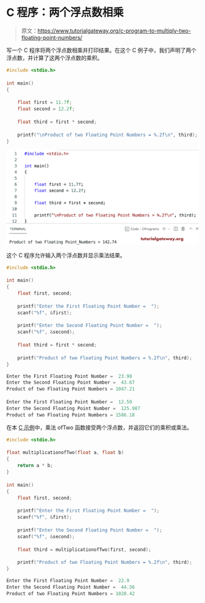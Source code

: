 # C 程序：两个浮点数相乘

> 原文：<https://www.tutorialgateway.org/c-program-to-multiply-two-floating-point-numbers/>

写一个 C 程序将两个浮点数相乘并打印结果。在这个 C 例子中，我们声明了两个浮点数，并计算了这两个浮点数的乘积。

```c
#include <stdio.h>

int main()
{

	float first = 11.7f;
	float second = 12.2f;

	float third = first * second;

	printf("\nProduct of two Floating Point Numbers = %.2f\n", third);
}
```

![C Program to Multiply Two Floating Point Numbers](img/5a4ef5759fb13ec58f825282c46e847f.png)

这个 C 程序允许输入两个浮点数并显示乘法结果。

```c
#include <stdio.h>

int main()
{
	float first, second;

	printf("Enter the First Floating Point Number =  ");
	scanf("%f", &first);

	printf("Enter the Second Floating Point Number =  ");
	scanf("%f", &second);

	float third = first * second;

	printf("Product of two Floating Point Numbers = %.2f\n", third);
}
```

```c
Enter the First Floating Point Number =  23.98
Enter the Second Floating Point Number =  43.67
Product of two Floating Point Numbers = 1047.21

Enter the First Floating Point Number =  12.59
Enter the Second Floating Point Number =  125.987
Product of two Floating Point Numbers = 1586.18
```

在本 [C 示例](https://www.tutorialgateway.org/c-programming-examples/)中，乘法 ofTwo 函数接受两个浮点数，并返回它们的乘积或乘法。

```c
#include <stdio.h>

float multiplicationofTwo(float a, float b)
{
	return a * b;
}

int main()
{
	float first, second;

	printf("Enter the First Floating Point Number =  ");
	scanf("%f", &first);

	printf("Enter the Second Floating Point Number =  ");
	scanf("%f", &second);

	float third = multiplicationofTwo(first, second);

	printf("Product of two Floating Point Numbers = %.2f\n", third);
}
```

```c
Enter the First Floating Point Number =  22.9
Enter the Second Floating Point Number =  44.56
Product of two Floating Point Numbers = 1020.42
```